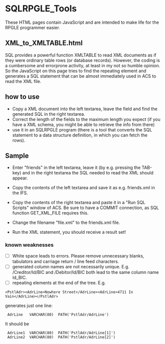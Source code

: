 # SQLRPGLE_Tools
These HTML pages contain JavaScript and are intended to make life for the RPGLE programmer easier.

## XML_to_XMLTABLE.html
SQL provides a powerful function XMLTABLE to read XML documents as if they were ordinary table rows (or database records).
However, the coding is a cumbersome and errorprone activity, at least in my not so humble opinion.
So the JavaScript on this page tries to find the repeating element and generates a SQL statement that can be almost immediately used in ACS to read the XML file.

## how to use
- Copy a XML document into the left textarea, leave the field and find the generated SQL in the right textarea.
- Correct the length of the fields to the maximum length you expect (if you have a XML schema, you might be able to retrieve the info from there)
- use it in an SQLRPGLE program (there is a tool that converts the SQL statement to a data structure definition, in which you can fetch the rows).

## Sample
- Enter "friends" in the left textarea, leave it (by e.g. pressing the TAB-key) and in the right textarea the SQL needed to read the XML should appear.

- Copy the contents of the left textarea and save it as e.g. friends.xml in the IFS.
- Copy the contents of the right textarea and paste it in a "Run SQL Scripts" window of ACS. Be sure to have a COMMIT connection, as SQL function GET_XML_FILE requires this.
- Change the filename "file.xml" to the friends.xml file.
- Run the XML statement, you should receive a result set!


### known weaknesses
- [ ] White space leads to errors. Please remove unnecessary blanks, tabulators and carriage return / line feed characters.
- [ ] generated column names are not necessarily unique. E.g. /Creditor/Id/BIC and /Debitor/Id/BIC both lead to the same column name Id_BIC.
- [ ] repeating elements at the end of the tree. E.g. 
```
<PstlAdr><AdrLine>Nowhere Street</AdrLine><AdrLine>4711 In Vain</AdrLine></PstlAdr> 
```
generates just one line:
```
 AdrLine   VARCHAR(80)  PATH('PstlAdr/AdrLine')
```
It should be 
```
 AdrLine1  VARCHAR(80)  PATH('PstlAdr/AdrLine[1]')
 AdrLine2  VARCHAR(80)  PATH('PstlAdr/AdrLine[2]')
```
 